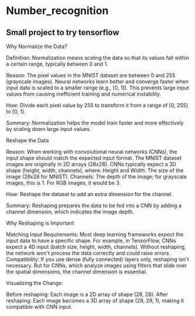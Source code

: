 # Number_recognition

Small project to try tensorflow 
-------------------------------

Why Normalize the Data?

Definition: Normalization means scaling the data so that its values fall within a certain range, typically between 0 and 1.

Reason: The pixel values in the MNIST dataset are between 0 and 255 (grayscale images). Neural networks learn better and converge faster when input data is scaled to a smaller range (e.g., [0, 1]). This prevents large input values from causing inefficient training and numerical instability.

How: Divide each pixel value by 255 to transform it from a range of [0, 255] to [0, 1].

Summary: Normalization helps the model train faster and more effectively by scaling down large input values.



Reshape the Data

Reason: When working with convolutional neural networks (CNNs), the input shape should match the expected input format. The MNIST dataset images are originally in 2D arrays (28x28). CNNs typically expect a 3D shape (height, width, channels), where:
    Height and Width: The size of the image (28x28 for MNIST).
    Channels: The depth of the image; for grayscale images, this is 1. For RGB images, it would be 3.

How: Reshape the dataset to add an extra dimension for the channel.

Summary: Reshaping prepares the data to be fed into a CNN by adding a channel dimension, which indicates the image depth.



Why Reshaping is Important

Matching Input Requirements: Most deep learning frameworks expect the input data to have a specific shape. For example, in TensorFlow, CNNs expect a 4D input (batch size, height, width, channels). Without reshaping, the network won't process the data correctly and could raise errors.
Compatibility: If you use dense (fully connected) layers only, reshaping isn't necessary. But for CNNs, which analyze images using filters that slide over the spatial dimensions, the channel dimension is essential.

Visualizing the Change: 

Before reshaping:
    Each image is a 2D array of shape (28, 28).
After reshaping:
    Each image becomes a 3D array of shape (28, 28, 1), making it compatible with CNN input.
